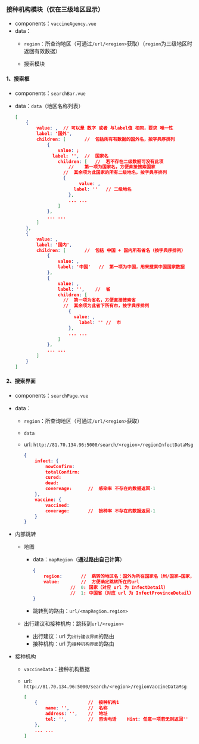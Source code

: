 ### 接种机构模块（仅在三级地区显示）

- components：`vaccineAgency.vue`
- data：
  - `region`：所查询地区（可通过`/url/<region>`获取）（`region`为三级地区时返回有效数据）
  
  - 搜索模块

#### 1、搜索框

- components：`searchBar.vue`

- data：`data`（地区名称列表）

  ```json
  [
      {
          value: ,	// 可以是 数字 或者 与label值 相同，要求 唯一性
          label: '国外',
          children: [		//	包括所有有数据的国外名，按字典序排列
              {
                  value: ;
          		label: '',	//	国家名
                  children: [	//	若不存在二级数据可没有此项
                      //	第一项为国家名，方便直接搜索国家
          			//	其余项为此国家的所有二级地名，按字典序排列
          			{
                          value: ,
          				label: ''	// 二级地名
                      },
                      ... ...
                  ]
              },
              ... ...
          ]
      },
      {
          value: ,
          label: '国内',
          children: [		// 	包括 中国 + 国内所有省名（按字典序排列）
              {
                  value: ,
                  label: '中国'	//	第一项为中国，用来搜索中国国家数据
              },
              {
                  value: ,
                  label: '',	//	省
                  children: [	
                  	//	第一项为省名，方便直接搜索省
                  	//	其余项为此省下所有市，按字典序排列
                      {
                  		value: ,
                          label: ''	//	市
                      },
                      ... ...
                  ]
              },
              ... ...        
          ]
      }
  ]
  ```

#### 2、搜索界面

- components：`searchPage.vue`

- data：

  - `region`：所查询地区（可通过`/url/<region>`获取）

  - `data`

  - url: `http://81.70.134.96:5000/search/<region>/regionInfectDataMsg`

    ```json
    {
    	infect: {
    		nowConfirm: 
    		totalConfirm: 
    		cured: 
    		dead: 
    		covereage:		//	感染率 不存在的数据返回-1
    	},
    	vaccine: {
    		vaccined:
    		coverage:		// 	接种率 不存在的数据返回-1
    	}
    }
    ```

- 内部跳转

  - 地图

    - data：`mapRegion`（**通过路由自己计算**）

      ```json
      {
          region:		//	跳转的地区名：国外为所在国家名（州/国家→国家，国内为最近一级地区名（市→省、省/国家→省）
          value:		//	方便确定跳转所在的url
          			//	0: 国家（对应 url 为 InfectDetail）
          			//	1: 中国省（对应 url 为 InfectProvinceDetail）
      }
      ```

    - 跳转到的路由：`url/<mapRegion.region>`

  - 出行建议和接种机构：跳转到`url/<region>`

    - 出行建议：url 为`出行建议界面`的路由
    - 接种机构：url 为`接种机构界面`的路由
  
- 接种机构

  - `vaccineData`：接种机构数据

  - url: `http://81.70.134.96:5000/search/<region>/regionVaccineDataMsg`
  
    ```json
    [
        {					//	接种机构1
            name: '',		// 	名称
            address: '',	//	地址
            tel: '',		//	咨询电话	Hint: 任意一项若无则返回''
        },
        ... ...
    ]
    ```
  
  ### 

